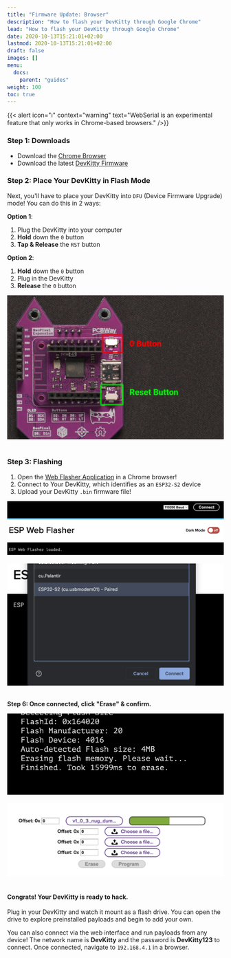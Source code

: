 ```yaml
---
title: "Firmware Update: Browser"
description: "How to flash your DevKitty through Google Chrome"
lead: "How to flash your DevKitty through Google Chrome"
date: 2020-10-13T15:21:01+02:00
lastmod: 2020-10-13T15:21:01+02:00
draft: false
images: []
menu:
  docs:
    parent: "guides"
weight: 100
toc: true
---
```


{{< alert icon="ℹ️" context="warning" text="WebSerial is an experimental feature that only works in Chrome-based browsers." />}}

### Step 1: Downloads
* Download the [Chrome Browser]()
* Download the latest [DevKitty Firmware](https://github.com/HakCat-Tech/USB-DevKitty/releases/download/v1.2.1-beta/USB-DevKitty.bin)

### Step 2: Place Your DevKitty in Flash Mode
Next, you'll have to place your DevKitty into `DFU` (Device Firmware Upgrade) mode!  You can do this in 2 ways:

**Option 1**:
1. Plug the DevKitty into your computer
2. **Hold** down the `0` button
3. **Tap & Release** the `RST` button  

**Option 2**:
1. **Hold** down the `0` button
2. Plug in the DevKitty
3. **Release** the `0` button

<img src="/images/buttons.png" title="DevKitty Image"/>
<br /><br />

### Step 3: Flashing
1. Open the [Web Flasher Application](https://nabucasa.github.io/esp-web-flasher/) in a Chrome browser!
2. Connect to Your DevKitty, which identifies as an `ESP32-S2` device
3. Upload your DevKitty `.bin` firmware file! 

<img src="/images/esp_1.png" title="ESP Web Flasher Image"/>
<br /><br />

<img src="/images/esp_web_2.png" title="ESP Web Flasher Image"/>
<br /><br />

**Step 6: Once connected, click "Erase" & confirm.**

<img src="/images/esp_web_3.png" title="ESP Web Flasher Image"/>
<br /><br />
<img src="/images/esp_web_4.png" title="ESP Web Flasher Image"/>
<br /><br />

#### Congrats! Your DevKitty is ready to hack.
Plug in your DevKitty and watch it mount as a flash drive. You can open the drive to explore preinstalled payloads and begin to add your own.

You can also connect via the web interface and run payloads from any device! The network name is **DevKitty** and the password is **DevKitty123** to connect. Once connected, navigate to `192.168.4.1` in a browser.
